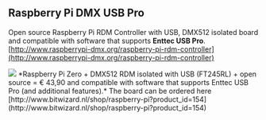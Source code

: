 ## Raspberry Pi DMX USB Pro ##
Open source Raspberry Pi RDM Controller with USB, DMX512 isolated board and compatible with software that supports **Enttec USB Pro**.
[http://www.raspberrypi-dmx.org/raspberry-pi-rdm-controller](http://www.raspberrypi-dmx.org/raspberry-pi-rdm-controller)

<img src="https://raw.githubusercontent.com/vanvught/rpidmx512/master/rpi_dmx_usb_pro/PiZeroDMX.png" />
*Raspberry Pi Zero + DMX512 RDM isolated with USB (FT245RL) + open source = € 43,90 and compatible with software that supports Enttec USB Pro (and additional features).*
The board can be ordered here [http://www.bitwizard.nl/shop/raspberry-pi?product_id=154](http://www.bitwizard.nl/shop/raspberry-pi?product_id=154)